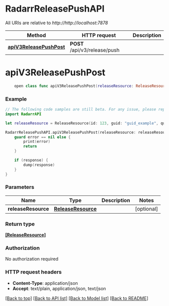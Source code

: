 # RadarrReleasePushAPI

All URIs are relative to *http://http://localhost:7878*

Method | HTTP request | Description
------------- | ------------- | -------------
[**apiV3ReleasePushPost**](RadarrReleasePushAPI.md#apiv3releasepushpost) | **POST** /api/v3/release/push | 


# **apiV3ReleasePushPost**
```swift
    open class func apiV3ReleasePushPost(releaseResource: ReleaseResource? = nil, completion: @escaping (_ data: [ReleaseResource]?, _ error: Error?) -> Void)
```



### Example
```swift
// The following code samples are still beta. For any issue, please report via http://github.com/OpenAPITools/openapi-generator/issues/new
import RadarrAPI

let releaseResource = ReleaseResource(id: 123, guid: "guid_example", quality: QualityModel(quality: Quality(id: 123, name: "name_example", source: QualitySource(), resolution: 123, modifier: Modifier()), revision: Revision(version: 123, real: 123, isRepack: false)), customFormats: [CustomFormatResource(id: 123, name: "name_example", includeCustomFormatWhenRenaming: false, specifications: [CustomFormatSpecificationSchema(id: 123, name: "name_example", implementation: "implementation_example", implementationName: "implementationName_example", infoLink: "infoLink_example", negate: false, _required: false, fields: [Field(order: 123, name: "name_example", label: "label_example", unit: "unit_example", helpText: "helpText_example", helpTextWarning: "helpTextWarning_example", helpLink: "helpLink_example", value: 123, type: "type_example", advanced: false, selectOptions: [SelectOption(value: 123, name: "name_example", order: 123, hint: "hint_example", dividerAfter: false)], selectOptionsProviderAction: "selectOptionsProviderAction_example", section: "section_example", hidden: "hidden_example", privacy: PrivacyLevel(), placeholder: "placeholder_example", isFloat: false)], presets: [nil])])], customFormatScore: 123, qualityWeight: 123, age: 123, ageHours: 123, ageMinutes: 123, size: 123, indexerId: 123, indexer: "indexer_example", releaseGroup: "releaseGroup_example", subGroup: "subGroup_example", releaseHash: "releaseHash_example", title: "title_example", sceneSource: false, movieTitles: ["movieTitles_example"], languages: [Language(id: 123, name: "name_example")], mappedMovieId: 123, approved: false, temporarilyRejected: false, rejected: false, tmdbId: 123, imdbId: 123, rejections: ["rejections_example"], publishDate: Date(), commentUrl: "commentUrl_example", downloadUrl: "downloadUrl_example", infoUrl: "infoUrl_example", movieRequested: false, downloadAllowed: false, releaseWeight: 123, edition: "edition_example", magnetUrl: "magnetUrl_example", infoHash: "infoHash_example", seeders: 123, leechers: 123, _protocol: DownloadProtocol(), indexerFlags: 123, movieId: 123, downloadClientId: 123, downloadClient: "downloadClient_example", shouldOverride: false) // ReleaseResource |  (optional)

RadarrReleasePushAPI.apiV3ReleasePushPost(releaseResource: releaseResource) { (response, error) in
    guard error == nil else {
        print(error)
        return
    }

    if (response) {
        dump(response)
    }
}
```

### Parameters

Name | Type | Description  | Notes
------------- | ------------- | ------------- | -------------
 **releaseResource** | [**ReleaseResource**](ReleaseResource.md) |  | [optional] 

### Return type

[**[ReleaseResource]**](ReleaseResource.md)

### Authorization

No authorization required

### HTTP request headers

 - **Content-Type**: application/json
 - **Accept**: text/plain, application/json, text/json

[[Back to top]](#) [[Back to API list]](../README.md#documentation-for-api-endpoints) [[Back to Model list]](../README.md#documentation-for-models) [[Back to README]](../README.md)

